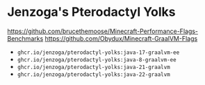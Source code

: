# Jenzoga's Pterodactyl Yolks

https://github.com/brucethemoose/Minecraft-Performance-Flags-Benchmarks
https://github.com/Obydux/Minecraft-GraalVM-Flags

-   `ghcr.io/jenzoga/pterodactyl-yolks:java-17-graalvm-ee`
-   `ghcr.io/jenzoga/pterodactyl-yolks:java-8-graalvm-ee`
-   `ghcr.io/jenzoga/pterodactyl-yolks:java-21-graalvm`
-   `ghcr.io/jenzoga/pterodactyl-yolks:java-22-graalvm`
